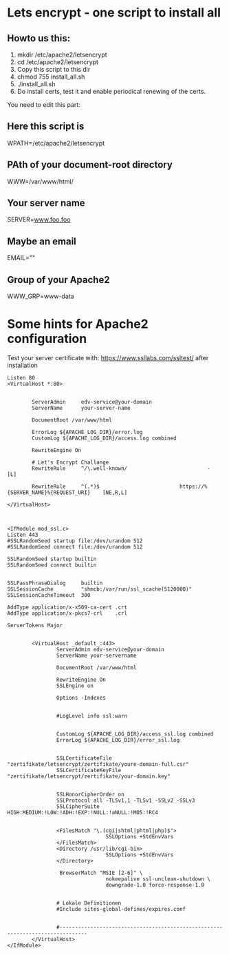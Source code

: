 
# Lets encrypt - one script to install all


## Howto us this:
1) mkdir /etc/apache2/letsencrypt
2) cd /etc/apache2/letsencrypt
3) Copy this script to this dir
4) chmod 755 install_all.sh
5) ./install_all.sh
6) Do install certs, test it and enable periodical renewing of the certs.


You need to edit this part:

## Here this script is
WPATH=/etc/apache2/letsencrypt

## PAth of your document-root directory
WWW=/var/www/html/

## Your server name
SERVER=www.foo.foo

## Maybe an email
EMAIL=""

## Group of your Apache2
WWW_GRP=www-data


# Some hints for Apache2 configuration
Test your server certificate with: https://www.ssllabs.com/ssltest/ after installation 

```
Listen 80
<VirtualHost *:80>
       

        ServerAdmin     edv-service@your-domain
        ServerName      your-server-name

        DocumentRoot /var/www/html

        ErrorLog ${APACHE_LOG_DIR}/error.log
        CustomLog ${APACHE_LOG_DIR}/access.log combined 
        
        RewriteEngine On

        # Let's Encrypt Challange
        RewriteRule     ^/\.well-known/                          -                       [L]
		
        RewriteRule     ^(.*)$                          https://%{SERVER_NAME}%{REQUEST_URI}    [NE,R,L]

</VirtualHost>



<IfModule mod_ssl.c>
Listen 443
#SSLRandomSeed startup file:/dev/urandom 512
#SSLRandomSeed connect file:/dev/urandom 512

SSLRandomSeed startup builtin
SSLRandomSeed connect builtin


SSLPassPhraseDialog     builtin
SSLSessionCache         "shmcb:/var/run/ssl_scache(5120000)"
SSLSessionCacheTimeout  300

AddType application/x-x509-ca-cert .crt
AddType application/x-pkcs7-crl    .crl

ServerTokens Major


        <VirtualHost _default_:443>
                ServerAdmin edv-service@your-domain
                ServerName your-servername
                
                DocumentRoot /var/www/html

                RewriteEngine On
                SSLEngine on               

                Options -Indexes

                
                #LogLevel info ssl:warn
              

                CustomLog ${APACHE_LOG_DIR}/access_ssl.log combined            
                ErrorLog ${APACHE_LOG_DIR}/error_ssl.log

              
                SSLCertificateFile              "zertifikate/letsencrypt/zertifikate/youre-domain-full.csr"
                SSLCertificateKeyFile           "zertifikate/letsencrypt/zertifikate/your-domain.key"


                SSLHonorCipherOrder on
                SSLProtocol all -TLSv1.1 -TLSv1 -SSLv2 -SSLv3
                SSLCipherSuite HIGH:MEDIUM:!LOW:!ADH:!EXP:!NULL:!aNULL:!MD5:!RC4

                
                <FilesMatch "\.(cgi|shtml|phtml|php)$">
                                SSLOptions +StdEnvVars
                </FilesMatch>
                <Directory /usr/lib/cgi-bin>
                                SSLOptions +StdEnvVars
                </Directory>

                 BrowserMatch "MSIE [2-6]" \
                                nokeepalive ssl-unclean-shutdown \
                                downgrade-1.0 force-response-1.0            


                # Lokale Definitionen
                #Include sites-global-defines/expires.conf
               

                #-------------------------------------------------------------------------------
        </VirtualHost>
</IfModule>
```

